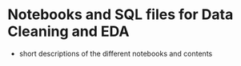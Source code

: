 # Notebooks and SQL files for Data Cleaning and EDA
- short descriptions of the different notebooks and contents
